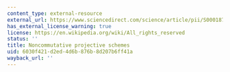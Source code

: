 ```yaml
---
content_type: external-resource
external_url: https://www.sciencedirect.com/science/article/pii/S0001870884710875
has_external_license_warning: true
license: https://en.wikipedia.org/wiki/All_rights_reserved
status: ''
title: Noncommutative projective schemes
uid: 6030f421-d2ed-4d6b-876b-8d207b6ff41a
wayback_url: ''
---
```

